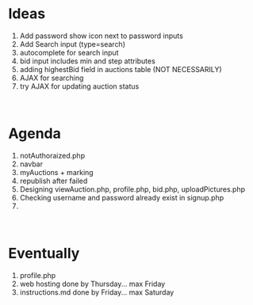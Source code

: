 # Ideas
1. Add password show icon next to password inputs
1. Add Search input (type=search)
1. autocomplete for search input
1. bid input includes min and step attributes
1. adding highestBid field in auctions table (NOT NECESSARILY)
1. AJAX for searching
1. try AJAX for updating auction status

<br>

# Agenda
1. notAuthoraized.php
1. navbar
1. myAuctions + marking
1. republish after failed
1. Designing viewAuction.php, profile.php, bid.php, uploadPictures.php
1. Checking username and password already exist in signup.php
1. 

<br>

# Eventually
1. profile.php
1. web hosting done by Thursday... max Friday
1. instructions.md done by Friday... max Saturday